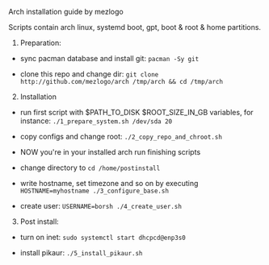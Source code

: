 Arch installation guide by mezlogo

Scripts contain arch linux, systemd boot, gpt, boot & root & home partitions.

1) Preparation:

- sync pacman database and install git: `pacman -Sy git`

- clone this repo and change dir: `git clone http://github.com/mezlogo/arch /tmp/arch && cd /tmp/arch`

2) Installation

- run first script with $PATH_TO_DISK $ROOT_SIZE_IN_GB variables, for instance: `./1_prepare_system.sh /dev/sda 20`

- copy configs and change root: `./2_copy_repo_and_chroot.sh`

- NOW you're in your installed arch run finishing scripts

- change directory to `cd /home/postinstall`

- write hostname, set timezone and so on by executing `HOSTNAME=myhostname ./3_configure_base.sh`

- create user: `USERNAME=borsh ./4_create_user.sh`

3) Post install:

- turn on inet: `sudo systemctl start dhcpcd@enp3s0`

- install pikaur: `./5_install_pikaur.sh`
